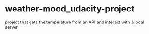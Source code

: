 # weather-mood_udacity-project
project that gets the temperature from an API and interact with a local server
